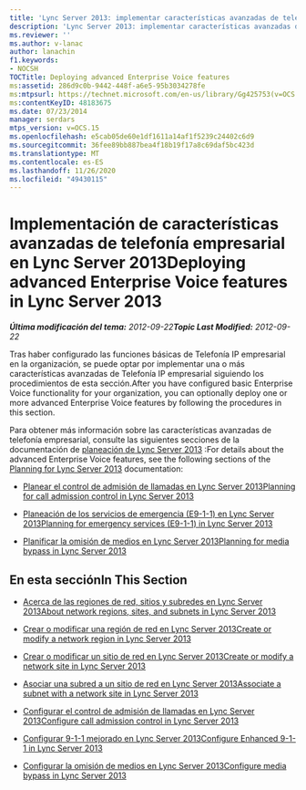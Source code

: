 ```yaml
---
title: 'Lync Server 2013: implementar características avanzadas de telefonía empresarial'
description: 'Lync Server 2013: implementar características avanzadas de telefonía empresarial.'
ms.reviewer: ''
ms.author: v-lanac
author: lanachin
f1.keywords:
- NOCSH
TOCTitle: Deploying advanced Enterprise Voice features
ms:assetid: 286d9c0b-9442-448f-a6e5-95b3034278fe
ms:mtpsurl: https://technet.microsoft.com/en-us/library/Gg425753(v=OCS.15)
ms:contentKeyID: 48183675
ms.date: 07/23/2014
manager: serdars
mtps_version: v=OCS.15
ms.openlocfilehash: e5cab05de60e1df1611a14af1f5239c24402c6d9
ms.sourcegitcommit: 36fee89bb887bea4f18b19f17a8c69daf5bc423d
ms.translationtype: MT
ms.contentlocale: es-ES
ms.lasthandoff: 11/26/2020
ms.locfileid: "49430115"
---
```

# <a name="deploying-advanced-enterprise-voice-features-in-lync-server-2013"></a><span data-ttu-id="15660-103">Implementación de características avanzadas de telefonía empresarial en Lync Server 2013</span><span class="sxs-lookup"><span data-stu-id="15660-103">Deploying advanced Enterprise Voice features in Lync Server 2013</span></span>

<div data-xmlns="http://www.w3.org/1999/xhtml">

<div class="topic" data-xmlns="http://www.w3.org/1999/xhtml" data-msxsl="urn:schemas-microsoft-com:xslt" data-cs="https://msdn.microsoft.com/">

<div data-asp="https://msdn2.microsoft.com/asp">



</div>

<div id="mainSection">

<div id="mainBody"><span data-ttu-id="15660-104">

<span> </span></span><span class="sxs-lookup"><span data-stu-id="15660-104">

<span> </span></span></span>

<span data-ttu-id="15660-105">_**Última modificación del tema:** 2012-09-22_</span><span class="sxs-lookup"><span data-stu-id="15660-105">_**Topic Last Modified:** 2012-09-22_</span></span>

<span data-ttu-id="15660-106">Tras haber configurado las funciones básicas de Telefonía IP empresarial en la organización, se puede optar por implementar una o más características avanzadas de Telefonía IP empresarial siguiendo los procedimientos de esta sección.</span><span class="sxs-lookup"><span data-stu-id="15660-106">After you have configured basic Enterprise Voice functionality for your organization, you can optionally deploy one or more advanced Enterprise Voice features by following the procedures in this section.</span></span>

<span data-ttu-id="15660-107">Para obtener más información sobre las características avanzadas de telefonía empresarial, consulte las siguientes secciones de la documentación de [planeación de Lync Server 2013](lync-server-2013-planning.md) :</span><span class="sxs-lookup"><span data-stu-id="15660-107">For details about the advanced Enterprise Voice features, see the following sections of the [Planning for Lync Server 2013](lync-server-2013-planning.md) documentation:</span></span>

  - [<span data-ttu-id="15660-108">Planear el control de admisión de llamadas en Lync Server 2013</span><span class="sxs-lookup"><span data-stu-id="15660-108">Planning for call admission control in Lync Server 2013</span></span>](lync-server-2013-planning-for-call-admission-control.md)

  - [<span data-ttu-id="15660-109">Planeación de los servicios de emergencia (E9-1-1) en Lync Server 2013</span><span class="sxs-lookup"><span data-stu-id="15660-109">Planning for emergency services (E9-1-1) in Lync Server 2013</span></span>](lync-server-2013-planning-for-emergency-services-e9-1-1.md)

  - [<span data-ttu-id="15660-110">Planificar la omisión de medios en Lync Server 2013</span><span class="sxs-lookup"><span data-stu-id="15660-110">Planning for media bypass in Lync Server 2013</span></span>](lync-server-2013-planning-for-media-bypass.md)

<div>

## <a name="in-this-section"></a><span data-ttu-id="15660-111">En esta sección</span><span class="sxs-lookup"><span data-stu-id="15660-111">In This Section</span></span>

  - [<span data-ttu-id="15660-112">Acerca de las regiones de red, sitios y subredes en Lync Server 2013</span><span class="sxs-lookup"><span data-stu-id="15660-112">About network regions, sites, and subnets in Lync Server 2013</span></span>](lync-server-2013-about-network-regions-sites-and-subnets.md)

  - [<span data-ttu-id="15660-113">Crear o modificar una región de red en Lync Server 2013</span><span class="sxs-lookup"><span data-stu-id="15660-113">Create or modify a network region in Lync Server 2013</span></span>](lync-server-2013-create-or-modify-a-network-region.md)

  - [<span data-ttu-id="15660-114">Crear o modificar un sitio de red en Lync Server 2013</span><span class="sxs-lookup"><span data-stu-id="15660-114">Create or modify a network site in Lync Server 2013</span></span>](lync-server-2013-create-or-modify-a-network-site.md)

  - [<span data-ttu-id="15660-115">Asociar una subred a un sitio de red en Lync Server 2013</span><span class="sxs-lookup"><span data-stu-id="15660-115">Associate a subnet with a network site in Lync Server 2013</span></span>](lync-server-2013-associate-a-subnet-with-a-network-site.md)

  - [<span data-ttu-id="15660-116">Configurar el control de admisión de llamadas en Lync Server 2013</span><span class="sxs-lookup"><span data-stu-id="15660-116">Configure call admission control in Lync Server 2013</span></span>](lync-server-2013-configure-call-admission-control.md)

  - [<span data-ttu-id="15660-117">Configurar 9-1-1 mejorado en Lync Server 2013</span><span class="sxs-lookup"><span data-stu-id="15660-117">Configure Enhanced 9-1-1 in Lync Server 2013</span></span>](lync-server-2013-configure-enhanced-9-1-1.md)

  - [<span data-ttu-id="15660-118">Configurar la omisión de medios en Lync Server 2013</span><span class="sxs-lookup"><span data-stu-id="15660-118">Configure media bypass in Lync Server 2013</span></span>](lync-server-2013-configure-media-bypass.md)

<span data-ttu-id="15660-119"></div>

</div>

<span> </span>

</div>

</div>

</span><span class="sxs-lookup"><span data-stu-id="15660-119"></div>

</div>

<span> </span>

</div>

</div>

</span></span></div>

